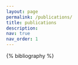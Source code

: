 ```yaml
---
layout: page
permalink: /publications/
title: publications
description:
nav: true
nav_order: 1
---
```


<!-- _pages/publications.md -->
<div class="publications">

{% bibliography %}

</div>
